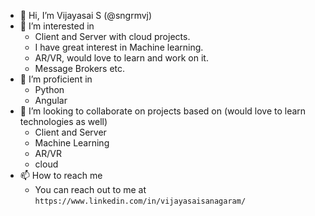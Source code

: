 - 👋 Hi, I’m Vijayasai S (@sngrmvj)
- 👀 I’m interested in
  - Client and Server with cloud projects.
  - I have great interest in Machine learning.
  - AR/VR, would love to learn and work on it.
  - Message Brokers etc.
- 🌱 I’m proficient in
  - Python
  - Angular
- 💞️ I’m looking to collaborate on projects based on (would love to learn technologies as well)
  - Client and Server 
  - Machine Learning
  - AR/VR
  - cloud
- 📫 How to reach me 
  - You can reach out to me at `https://www.linkedin.com/in/vijayasaisanagaram/`

<!---
sngrmvj/sngrmvj is a ✨ special ✨ repository because its `README.md` (this file) appears on your GitHub profile.
You can click the Preview link to take a look at your changes.
--->
